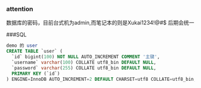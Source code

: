### attention
数据库的密码，目前台式机为admin,而笔记本的则是Xukai1234!@#$
后期会统一

###SQL
```sql
demo 的 user 
CREATE TABLE `user` (
  `id` bigint(100) NOT NULL AUTO_INCREMENT COMMENT '主键',
  `username` varchar(100) COLLATE utf8_bin DEFAULT NULL,
  `password` varchar(255) COLLATE utf8_bin DEFAULT NULL,
  PRIMARY KEY (`id`)
) ENGINE=InnoDB AUTO_INCREMENT=2 DEFAULT CHARSET=utf8 COLLATE=utf8_bin;
```